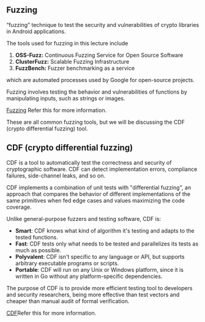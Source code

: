 ## Fuzzing

“fuzzing” technique to test the security and vulnerabilities of crypto libraries in Android applications.

The tools used for fuzzing in this lecture include

1. **OSS-Fuzz:** Continuous Fuzzing Service for Open Source Software
2. **ClusterFuzz:** Scalable Fuzzing Infrastructure
3. **FuzzBench:** Fuzzer benchmarking as a service

which are automated processes used by Google for open-source projects.

Fuzzing involves testing the behavior and vulnerabilities of functions by manipulating inputs, such as strings or images.

[Fuzzing](https://github.com/google/fuzzing) Refer this for more information.

These are all common fuzzing tools, but we will be discussing the CDF (crypto differential fuzzing) tool.

##   CDF (crypto differential fuzzing)

CDF is a tool to automatically test the correctness and security of cryptographic software. CDF can detect implementation errors, compliance failures, side-channel leaks, and so on.

CDF implements a combination of unit tests with "differential fuzzing", an approach that compares the behavior of different implementations of the same primitives when fed edge cases and values maximizing the code coverage.

Unlike general-purpose fuzzers and testing software, CDF is:

- **Smart**: CDF knows what kind of algorithm it's testing and adapts to the tested functions.
- **Fast**: CDF tests only what needs to be tested and parallelizes its tests as much as possible.
- **Polyvalent**: CDF isn't specific to any language or API, but supports arbitrary executable programs or scripts.
- **Portable**: CDF will run on any Unix or Windows platform, since it is written in Go without any platform-specific dependencies.

The purpose of CDF is to provide more efficient testing tool to developers and security researchers, being more effective than test vectors and cheaper than manual audit of formal verification.

[CDF](https://github.com/kudelskisecurity/cdf)Refer this for more information.


